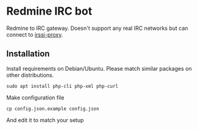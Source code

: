 <!-- -*- mode: markdown; coding: utf-8 -*- -->

# Redmine IRC bot

Redmine to IRC gateway. Doesn't support any real IRC networks but can
connect to
[irssi-proxy](https://irssi.org/documentation/startup/#proxies-and-irc-bouncers).

## Installation

Install requirements on Debian/Ubuntu. Please match similar packages
on other distributions.

	sudo apt install php-cli php-xml php-curl

Make configuration file

	cp config.json.example config.json

And edit it to match your setup
